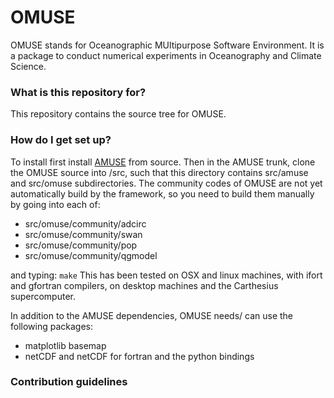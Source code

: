 # OMUSE #

OMUSE stands for Oceanographic MUltipurpose Software Environment. It is a package to conduct numerical
experiments in Oceanography and Climate Science.

### What is this repository for? ###

This repository contains the source tree for OMUSE. 

### How do I get set up? ###

To install first install [AMUSE](http://www.amusecode.org) from source. Then in the AMUSE trunk, clone the OMUSE
source into /src, such that this directory contains src/amuse and src/omuse subdirectories. The community
codes of OMUSE are not yet automatically build by the framework, so you need to build them manually by going into each of:

 + src/omuse/community/adcirc
 + src/omuse/community/swan
 + src/omuse/community/pop
 + src/omuse/community/qgmodel

and typing: `make`
This has been tested on OSX and linux machines, with ifort and gfortran compilers, on desktop machines and the Carthesius
supercomputer.

In addition to the AMUSE dependencies, OMUSE needs/ can use the following packages:

 + matplotlib basemap
 + netCDF and netCDF for fortran and the python bindings

### Contribution guidelines ###
